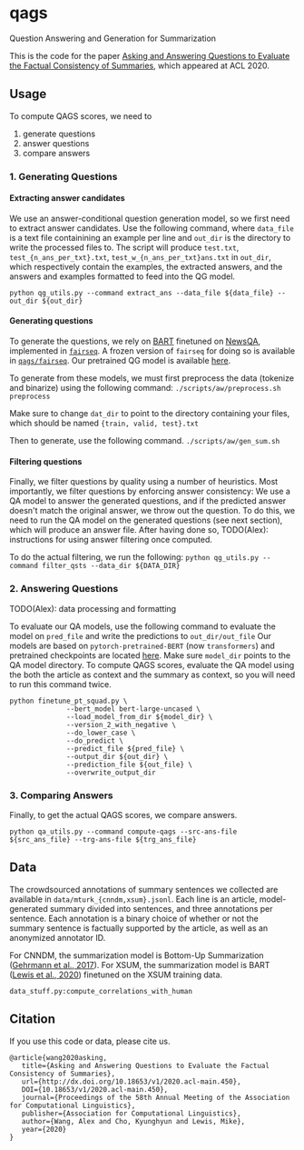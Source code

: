 # qags
Question Answering and Generation for Summarization

This is the code for the paper [Asking and Answering Questions to Evaluate the Factual Consistency of Summaries](https://arxiv.org/abs/2004.04228), which appeared at ACL 2020.


## Usage

To compute QAGS scores, we need to

1. generate questions
2. answer questions
3. compare answers


### 1. Generating Questions


#### Extracting answer candidates

We use an answer-conditional question generation model, so we first need to extract answer candidates.
Use the following command, where `data_file` is a text file containining an example per line and
`out_dir` is the directory to write the processed files to.
The script will produce `test.txt`, `test_{n_ans_per_txt}.txt`, `test_w_{n_ans_per_txt}ans.txt` 
in `out_dir`, which respectively contain the examples, the extracted answers, and the answers and examples formatted to
feed into the QG model.

```python qg_utils.py --command extract_ans --data_file ${data_file} --out_dir ${out_dir}```


#### Generating questions

To generate the questions, we rely on [BART](https://arxiv.org/abs/1910.13461) finetuned on [NewsQA](https://arxiv.org/abs/1611.09830), implemented in [`fairseq`](https://github.com/pytorch/fairseq).
A frozen version of `fairseq` for doing so is available in [`qags/fairseq`](https://github.com/W4ngatang/qags/fairseq).
Our pretrained QG model is available [here](TODO).

To generate from these models, we must first preprocess the data (tokenize and binarize) using the following command:
```./scripts/aw/preprocess.sh preprocess```

Make sure to change `dat_dir` to point to the directory containing your files, which should be named `{train, valid, test}.txt`

Then to generate, use the following command.
```./scripts/aw/gen_sum.sh```

#### Filtering questions

Finally, we filter questions by quality using a number of heuristics.
Most importantly, we filter questions by enforcing answer consistency: 
We use a QA model to answer the generated questions, and if the predicted answer doesn't match the original answer, we throw out the question.
To do this, we need to run the QA model on the generated questions (see next section), which will produce an answer file.
After having done so, TODO(Alex): instructions for using answer filtering once computed.

To do the actual filtering, we run the following:
```python qg_utils.py --command filter_qsts --data_dir ${DATA_DIR}```




### 2. Answering Questions

TODO(Alex): data processing and formatting

To evaluate our QA models, use the following command to evaluate the model on `pred_file` and write the predictions to `out_dir/out_file`
Our models are based on `pytorch-pretrained-BERT` (now `transformers`) and pretrained checkpoints are located [here](TODO).
Make sure `model_dir` points to the QA model directory.
To compute QAGS scores, evaluate the QA model using the both the article as context and the summary as context, so you will need to run this command twice.

```
python finetune_pt_squad.py \
              --bert_model bert-large-uncased \
              --load_model_from_dir ${model_dir} \
              --version_2_with_negative \
              --do_lower_case \
              --do_predict \
              --predict_file ${pred_file} \
              --output_dir ${out_dir} \
              --prediction_file ${out_file} \
              --overwrite_output_dir
```



### 3. Comparing Answers

Finally, to get the actual QAGS scores, we compare answers.

```python qa_utils.py --command compute-qags --src-ans-file ${src_ans_file} --trg-ans-file ${trg_ans_file}```



## Data

The crowdsourced annotations of summary sentences we collected are available in `data/mturk_{cnndm,xsum}.jsonl`.
Each line is an article, model-generated summary divided into sentences, and three annotations per sentence.
Each annotation is a binary choice of whether or not the summary sentence is factually supported by the article, 
as well as an anonymized annotator ID.

For CNNDM, the summarization model is Bottom-Up Summarization ([Gehrmann et al., 2017](https://arxiv.org/abs/1808.10792)).
For XSUM, the summarization model is BART ([Lewis et al., 2020](https://arxiv.org/abs/1910.13461)) finetuned on the XSUM training data.

```data_stuff.py:compute_correlations_with_human```


## Citation

If you use this code or data, please cite us.

```
@article{wang2020asking,
   title={Asking and Answering Questions to Evaluate the Factual Consistency of Summaries},
   url={http://dx.doi.org/10.18653/v1/2020.acl-main.450},
   DOI={10.18653/v1/2020.acl-main.450},
   journal={Proceedings of the 58th Annual Meeting of the Association for Computational Linguistics},
   publisher={Association for Computational Linguistics},
   author={Wang, Alex and Cho, Kyunghyun and Lewis, Mike},
   year={2020}
}
```
